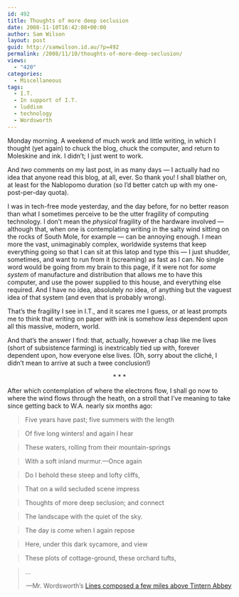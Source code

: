 ```yaml
---
id: 492
title: Thoughts of more deep seclusion
date: 2008-11-10T16:42:08+00:00
author: Sam Wilson
layout: post
guid: http://samwilson.id.au/?p=492
permalink: /2008/11/10/thoughts-of-more-deep-seclusion/
views:
  - "420"
categories:
  - Miscellaneous
tags:
  - I.T.
  - In support of I.T.
  - luddism
  - technology
  - Wordsworth
---
```

Monday morning. A weekend of much work and little writing, in which I thought (yet again) to chuck the blog, chuck the computer, and return to Moleskine and ink. I didn’t; I just went to work.

And _two_ comments on my last post, in as many days — I actually had no idea that anyone read this blog, at all, ever. So thank you! I shall blather on, at least for the Nablopomo duration (so I’d better catch up with my one-post-per-day quota).

I was in tech-free mode yesterday, and the day before, for no better reason than what I sometimes perceive to be the utter fragility of computing technology. I don’t mean the _physical_ fragility of the hardware involved — although that, when one is contemplating writing in the salty wind sitting on the rocks of South Mole, for example — can be annoying enough. I mean more the vast, unimaginably complex, worldwide systems that keep everything going so that I can sit at this latop and type this — I just shudder, sometimes, and want to run from it (screaming) as fast as I can. No single word would be going from my brain to this page, if it were not for _some system_ of manufacture and distribution that allows me to have this computer, and use the power supplied to this house, and everything else required. And I have no idea, absolutely _no_ idea, of anything but the vaguest idea of that system (and even that is probably wrong).

That’s the fragility I see in I.T., and it scares me I guess, or at least prompts me to think that writing on paper with ink is somehow _less_ dependent upon all this massive, modern, world.

And that’s the answer I find: that, actually, however a chap like me lives (short of subsistence farming) is inextricably tied up with, forever dependent upon, how everyone else lives. (Oh, sorry about the cliché, I didn’t mean to arrive at such a twee conclusion!)

<p style="text-align:center">
  * * *
</p>

After which contemplation of where the electrons flow, I shall go now to where the wind flows through the heath, on a stroll that I’ve meaning to take since getting back to W.A. nearly six months ago:

> Five years have past; five summers with the length
  
> Of five long winters! and again I hear
  
> These waters, rolling from their mountain-springs
  
> With a soft inland murmur.—Once again
  
> Do I behold these steep and lofty cliffs,
  
> That on a wild secluded scene impress
  
> Thoughts of more deep seclusion; and connect
  
> The landscape with the quiet of the sky.
  
> The day is come when I again repose
  
> Here, under this dark sycamore, and view
  
> These plots of cottage-ground, these orchard tufts,
  
> …
> 
> <p style="text-align:right">
>   —Mr. Wordsworth’s <a href="http://en.wikisource.org/wiki/Lines_composed_a_few_miles_above_Tintern_Abbey">Lines composed a few miles above Tintern Abbey</a>
> </p>